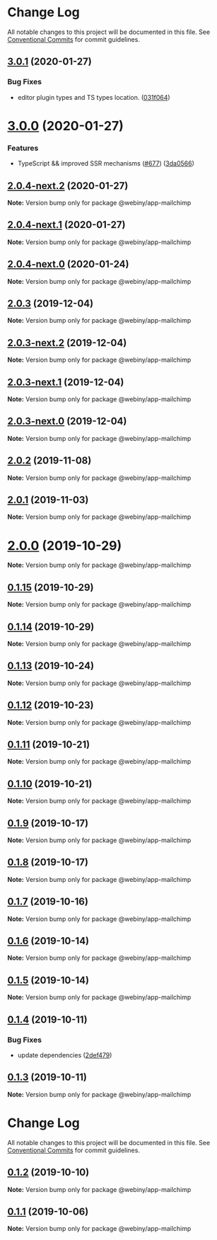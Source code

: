 # Change Log

All notable changes to this project will be documented in this file.
See [Conventional Commits](https://conventionalcommits.org) for commit guidelines.

## [3.0.1](https://github.com/webiny/webiny-js/compare/@webiny/app-mailchimp@3.0.0...@webiny/app-mailchimp@3.0.1) (2020-01-27)


### Bug Fixes

* editor plugin types and TS types location. ([031f064](https://github.com/webiny/webiny-js/commit/031f0644c52fa2bd1f7095f0b80818c549d7672d))





# [3.0.0](https://github.com/webiny/webiny-js/compare/@webiny/app-mailchimp@2.0.3...@webiny/app-mailchimp@3.0.0) (2020-01-27)


### Features

* TypeScript && improved SSR mechanisms ([#677](https://github.com/webiny/webiny-js/issues/677)) ([3da0566](https://github.com/webiny/webiny-js/commit/3da0566f29e1d46df0e7c357be0b42bdaa4c7d2b))





## [2.0.4-next.2](https://github.com/webiny/webiny-js/compare/@webiny/app-mailchimp@2.0.4-next.1...@webiny/app-mailchimp@2.0.4-next.2) (2020-01-27)

**Note:** Version bump only for package @webiny/app-mailchimp





## [2.0.4-next.1](https://github.com/webiny/webiny-js/compare/@webiny/app-mailchimp@2.0.4-next.0...@webiny/app-mailchimp@2.0.4-next.1) (2020-01-27)

**Note:** Version bump only for package @webiny/app-mailchimp





## [2.0.4-next.0](https://github.com/webiny/webiny-js/compare/@webiny/app-mailchimp@2.0.3...@webiny/app-mailchimp@2.0.4-next.0) (2020-01-24)

**Note:** Version bump only for package @webiny/app-mailchimp





## [2.0.3](https://github.com/webiny/webiny-js/compare/@webiny/app-mailchimp@2.0.3-next.2...@webiny/app-mailchimp@2.0.3) (2019-12-04)

**Note:** Version bump only for package @webiny/app-mailchimp





## [2.0.3-next.2](https://github.com/webiny/webiny-js/compare/@webiny/app-mailchimp@2.0.3-next.1...@webiny/app-mailchimp@2.0.3-next.2) (2019-12-04)

**Note:** Version bump only for package @webiny/app-mailchimp





## [2.0.3-next.1](https://github.com/webiny/webiny-js/compare/@webiny/app-mailchimp@2.0.3-next.0...@webiny/app-mailchimp@2.0.3-next.1) (2019-12-04)

**Note:** Version bump only for package @webiny/app-mailchimp





## [2.0.3-next.0](https://github.com/webiny/webiny-js/compare/@webiny/app-mailchimp@2.0.2...@webiny/app-mailchimp@2.0.3-next.0) (2019-12-04)

**Note:** Version bump only for package @webiny/app-mailchimp





## [2.0.2](https://github.com/webiny/webiny-js/compare/@webiny/app-mailchimp@2.0.1...@webiny/app-mailchimp@2.0.2) (2019-11-08)

**Note:** Version bump only for package @webiny/app-mailchimp





## [2.0.1](https://github.com/webiny/webiny-js/compare/@webiny/app-mailchimp@2.0.0...@webiny/app-mailchimp@2.0.1) (2019-11-03)

**Note:** Version bump only for package @webiny/app-mailchimp





# [2.0.0](https://github.com/webiny/webiny-js/compare/@webiny/app-mailchimp@0.1.15...@webiny/app-mailchimp@2.0.0) (2019-10-29)

**Note:** Version bump only for package @webiny/app-mailchimp





## [0.1.15](https://github.com/webiny/webiny-js/compare/@webiny/app-mailchimp@0.1.14...@webiny/app-mailchimp@0.1.15) (2019-10-29)

**Note:** Version bump only for package @webiny/app-mailchimp





## [0.1.14](https://github.com/webiny/webiny-js/compare/@webiny/app-mailchimp@0.1.13...@webiny/app-mailchimp@0.1.14) (2019-10-29)

**Note:** Version bump only for package @webiny/app-mailchimp





## [0.1.13](https://github.com/webiny/webiny-js/compare/@webiny/app-mailchimp@0.1.12...@webiny/app-mailchimp@0.1.13) (2019-10-24)

**Note:** Version bump only for package @webiny/app-mailchimp





## [0.1.12](https://github.com/webiny/webiny-js/compare/@webiny/app-mailchimp@0.1.11...@webiny/app-mailchimp@0.1.12) (2019-10-23)

**Note:** Version bump only for package @webiny/app-mailchimp





## [0.1.11](https://github.com/webiny/webiny-js/compare/@webiny/app-mailchimp@0.1.10...@webiny/app-mailchimp@0.1.11) (2019-10-21)

**Note:** Version bump only for package @webiny/app-mailchimp





## [0.1.10](https://github.com/webiny/webiny-js/compare/@webiny/app-mailchimp@0.1.9...@webiny/app-mailchimp@0.1.10) (2019-10-21)

**Note:** Version bump only for package @webiny/app-mailchimp





## [0.1.9](https://github.com/webiny/webiny-js/compare/@webiny/app-mailchimp@0.1.8...@webiny/app-mailchimp@0.1.9) (2019-10-17)

**Note:** Version bump only for package @webiny/app-mailchimp





## [0.1.8](https://github.com/webiny/webiny-js/compare/@webiny/app-mailchimp@0.1.7...@webiny/app-mailchimp@0.1.8) (2019-10-17)

**Note:** Version bump only for package @webiny/app-mailchimp





## [0.1.7](https://github.com/webiny/webiny-js/compare/@webiny/app-mailchimp@0.1.6...@webiny/app-mailchimp@0.1.7) (2019-10-16)

**Note:** Version bump only for package @webiny/app-mailchimp





## [0.1.6](https://github.com/webiny/webiny-js/compare/@webiny/app-mailchimp@0.1.5...@webiny/app-mailchimp@0.1.6) (2019-10-14)

**Note:** Version bump only for package @webiny/app-mailchimp





## [0.1.5](https://github.com/webiny/webiny-js/compare/@webiny/app-mailchimp@0.1.4...@webiny/app-mailchimp@0.1.5) (2019-10-14)

**Note:** Version bump only for package @webiny/app-mailchimp





## [0.1.4](https://github.com/webiny/webiny-js/compare/@webiny/app-mailchimp@0.1.3...@webiny/app-mailchimp@0.1.4) (2019-10-11)


### Bug Fixes

* update dependencies ([2def479](https://github.com/webiny/webiny-js/commit/2def479886ed356e7981b7be61b957edcc87f887))





<a name="0.1.3"></a>
## [0.1.3](https://github.com/webiny/webiny-js/compare/@webiny/app-mailchimp@0.1.2...@webiny/app-mailchimp@0.1.3) (2019-10-11)

**Note:** Version bump only for package @webiny/app-mailchimp





# Change Log

All notable changes to this project will be documented in this file.
See [Conventional Commits](https://conventionalcommits.org) for commit guidelines.

## [0.1.2](https://github.com/webiny/webiny-js/compare/@webiny/app-mailchimp@0.1.1...@webiny/app-mailchimp@0.1.2) (2019-10-10)

**Note:** Version bump only for package @webiny/app-mailchimp





## [0.1.1](https://github.com/webiny/webiny-js/compare/@webiny/app-mailchimp@0.1.0...@webiny/app-mailchimp@0.1.1) (2019-10-06)

**Note:** Version bump only for package @webiny/app-mailchimp
